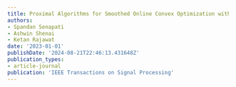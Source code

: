 ```yaml
---
title: Proximal Algorithms for Smoothed Online Convex Optimization with Predictions
authors:
- Spandan Senapati
- Ashwin Shenai
- Ketan Rajawat
date: '2023-01-01'
publishDate: '2024-08-21T22:46:13.431648Z'
publication_types:
- article-journal
publication: 'IEEE Transactions on Signal Processing'
---
```


